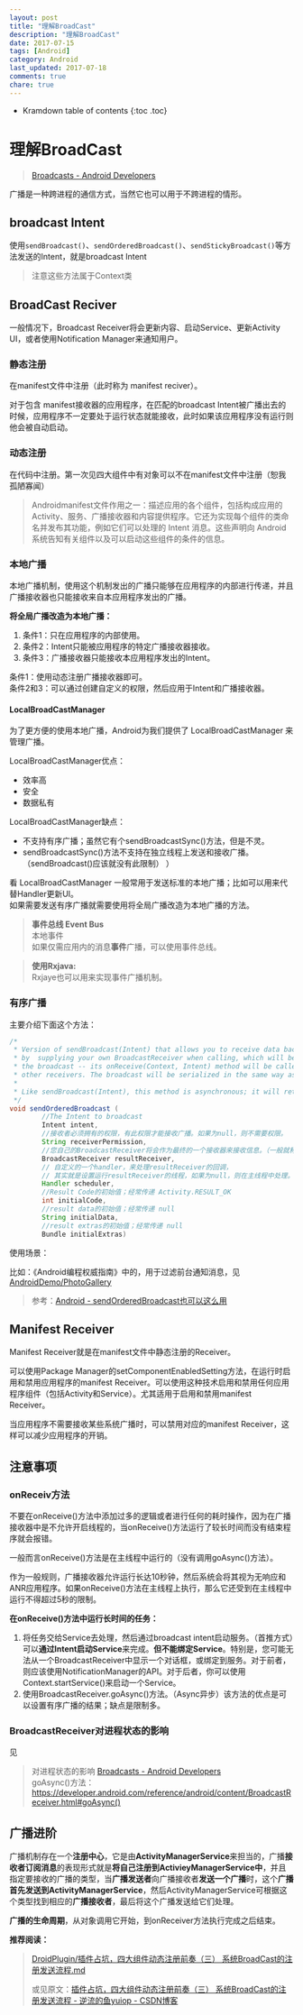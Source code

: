 ```yaml
---
layout: post
title: "理解BroadCast"
description: "理解BroadCast"
date: 2017-07-15
tags: [Android]
category: Android
last_updated: 2017-07-18
comments: true
chare: true
---
```


* Kramdown table of contents
{:toc .toc}



# 理解BroadCast

> [Broadcasts - Android Developers](https://developer.android.com/guide/components/broadcasts.html "Broadcasts - Android Developers")

广播是一种跨进程的通信方式，当然它也可以用于不跨进程的情形。


## broadcast Intent

使用`sendBroadcast()`、`sendOrderedBroadcast()`、`sendStickyBroadcast()`等方法发送的Intent，就是broadcast Intent

> 注意这些方法属于Context类

## BroadCast Reciver

一般情况下，Broadcast Receiver将会更新内容、启动Service、更新Activity UI，或者使用Notification Manager来通知用户。


### 静态注册

在manifest文件中注册（此时称为 manifest reciver）。

对于包含 manifest接收器的应用程序，在匹配的broadcast Intent被广播出去的时候，应用程序不一定要处于运行状态就能接收，此时如果该应用程序没有运行则他会被自动启动。



### 动态注册
在代码中注册。第一次见四大组件中有对象可以不在manifest文件中注册（恕我孤陋寡闻）




> Androidmanifest文件作用之一：描述应用的各个组件，包括构成应用的 Activity、服务、广播接收器和内容提供程序。它还为实现每个组件的类命名并发布其功能，例如它们可以处理的 Intent 消息。这些声明向 Android 系统告知有关组件以及可以启动这些组件的条件的信息。



### 本地广播

本地广播机制，使用这个机制发出的广播只能够在应用程序的内部进行传递，并且广播接收器也只能接收来自本应用程序发出的广播。

**将全局广播改造为本地广播：**

1. 条件1：只在应用程序的内部使用。  
2. 条件2：Intent只能被应用程序的特定广播接收器接收。   
3. 条件3：广播接收器只能接收本应用程序发出的Intent。   

条件1：使用动态注册广播接收器即可。     
条件2和3：可以通过创建自定义的权限，然后应用于Intent和广播接收器。   


#### LocalBroadCastManager
为了更方便的使用本地广播，Android为我们提供了 LocalBroadCastManager 来管理广播。

LocalBroadCastManager优点：

- 效率高
- 安全
- 数据私有

LocalBroadCastManager缺点：

- 不支持有序广播；虽然它有个sendBroadcastSync()方法，但是不灵。
- sendBroadcastSync()方法不支持在独立线程上发送和接收广播。（sendBroadcast()应该就没有此限制）
  ）

看 LocalBroadCastManager 一般常用于发送标准的本地广播；比如可以用来代替Handler更新UI。  
如果需要发送有序广播就需要使用将全局广播改造为本地广播的方法。


> **事件总线 Event Bus**  
> 本地事件  
> 如果仅需应用内的消息**事件**广播，可以使用事件总线。

> **使用Rxjava:**  
> Rxjaye也可以用来实现事件广播机制。





### 有序广播

主要介绍下面这个方法：

```java
/*
 * Version of sendBroadcast(Intent) that allows you to receive data back from the broadcast. This is accomplished 
 * by  supplying your own BroadcastReceiver when calling, which will be treated as a final receiver at the end of 
 * the broadcast -- its onReceive(Context, Intent) method will be called with the result values collected from the 
 * other receivers. The broadcast will be serialized in the same way as calling sendOrderedBroadcast(Intent, String).
 * 
 * Like sendBroadcast(Intent), this method is asynchronous; it will return before resultReceiver.onReceive() is called.
 */
void sendOrderedBroadcast (
        //The Intent to broadcast
        Intent intent,     
        //接收者必须拥有的权限，有此权限才能接收广播。如果为null，则不需要权限。
        String receiverPermission,    
        //您自己的BroadcastReceiver将会作为最终的一个接收器来接收信息。（一般就称为resultReceiver）
        BroadcastReceiver resultReceiver, 
        // 自定义的一个handler，来处理resultReceiver的回调，
        // 其实就是设置运行resultReceiver的线程，如果为null，则在主线程中处理。
        Handler scheduler,            
        //Result Code的初始值；经常传递 Activity.RESULT_OK
        int initialCode,              
        //result data的初始值；经常传递 null
        String initialData,           
        //result extras的初始值；经常传递 null
        Bundle initialExtras)         
```

使用场景：

比如：《Android编程权威指南》中的，用于过滤前台通知消息，见[AndroidDemo/PhotoGallery](https://github.com/FanDean/AndroidDemo/tree/master/PhotoGallery)



> 参考：[Android - sendOrderedBroadcast也可以这么用](http://blog.csdn.net/u014470702/article/details/47723955 "Android - sendOrderedBroadcast也可以这么用")


## Manifest Receiver
Manifest Receiver就是在manifest文件中静态注册的Receiver。

可以使用Package Manager的setComponentEnabledSetting方法，在运行时启用和禁用应用程序的manifest Receiver。可以使用这种技术启用和禁用任何应用程序组件（包括Activity和Service）。尤其适用于启用和禁用manifest Receiver。


当应用程序不需要接收某些系统广播时，可以禁用对应的manifest Receiver，这样可以减少应用程序的开销。  



## 注意事项

### onReceiv方法
不要在onReceive()方法中添加过多的逻辑或者进行任何的耗时操作，因为在广播接收器中是不允许开启线程的，当onReceive()方法运行了较长时间而没有结束程序就会报错。

一般而言onReceive()方法是在主线程中运行的（没有调用goAsync()方法）。

作为一般规则，广播接收器允许运行长达10秒钟，然后系统会将其视为无响应和ANR应用程序。如果onReceive()方法在主线程上执行，那么它还受到在主线程中运行不得超过5秒的限制。

**在onReceive()方法中运行长时间的任务：**

1. 将任务交给Service去处理，然后通过broadcast intent启动服务。（首推方式）可以**通过Intent启动Service**来完成。**但不能绑定Service**。特别是，您可能无法从一个BroadcastReceiver中显示一个对话框，或绑定到服务。对于前者，则应该使用NotificationManager的API。对于后者，你可以使用Context.startService()来启动一个Service。
2. 使用BroadcastReceiver.goAsync()方法。（Async异步）该方法的优点是可以设置有序广播的结果；缺点是限制多。


### BroadcastReceiver对进程状态的影响


见


> 对进程状态的影响 [Broadcasts - Android Developers](https://developer.android.com/guide/components/broadcasts.html#effects_on_process_state "Broadcasts - Android Developers")   
> goAsync()方法：<https://developer.android.com/reference/android/content/BroadcastReceiver.html#goAsync()>


## 广播进阶

广播机制存在一个**注册中心**，它是由**ActivityManagerService**来担当的，广播**接收者订阅消息**的表现形式就是**将自己注册到ActivieyManagerService中**，并且指定要接收的广播的类型，当**广播发送者**向广播接收者**发送一个广播**时，这个**广播首先发送到ActivityManagerService**，然后ActivityManagerService可根据这个类型找到相应的**广播接收者**，最后将这个广播发送给它们处理。

**广播的生命周期**，从对象调用它开始，到onReceiver方法执行完成之后结束。

**推荐阅读：**  
> [DroidPlugin/插件占坑，四大组件动态注册前奏（三） 系统BroadCast的注册发送流程.md ](https://github.com/DroidPluginTeam/DroidPlugin/blob/master/DOC/hejunlin/插件占坑，四大组件动态注册前奏（三）%20系统BroadCast的注册发送流程.md )
>
> 或见原文：[插件占坑，四大组件动态注册前奏（三） 系统BroadCast的注册发送流程 - 逆流的鱼yuiop - CSDN博客](http://blog.csdn.net/hejjunlin/article/details/52204143 "插件占坑，四大组件动态注册前奏（三） 系统BroadCast的注册发送流程 - 逆流的鱼yuiop - CSDN博客")


